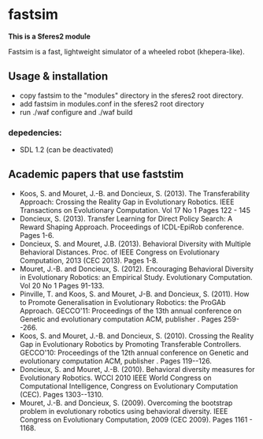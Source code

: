 fastsim
=======

**This is a Sferes2 module** 

Fastsim is a fast, lightweight simulator of a wheeled robot (khepera-like).


Usage & installation
--------------------
- copy fastsim to the "modules" directory in the sferes2 root directory.
- add fastsim in modules.conf in the sferes2 root directory
- run ./waf configure and ./waf build

### depedencies: 
- SDL 1.2 (can be deactivated)

Academic papers that use faststim
----------------------------------
- Koos, S. and Mouret, J.-B. and Doncieux, S. (2013). The Transferability Approach: Crossing the Reality Gap in Evolutionary Robotics. IEEE Transactions on Evolutionary Computation. Vol 17 No 1 Pages 122 - 145 
- Doncieux, S. (2013). Transfer Learning for Direct Policy Search: A Reward Shaping Approach. Proceedings of ICDL-EpiRob conference. Pages 1-6.
- Doncieux, S. and Mouret, J.B. (2013). Behavioral Diversity with Multiple Behavioral Distances. Proc. of IEEE Congress on Evolutionary Computation, 2013 (CEC 2013). Pages 1-8.
- Mouret, J.-B. and Doncieux, S. (2012). Encouraging Behavioral Diversity in Evolutionary Robotics: an Empirical Study. Evolutionary Computation. Vol 20 No 1 Pages 91-133.
- Pinville, T. and Koos, S. and Mouret, J-B. and Doncieux, S. (2011). How to Promote Generalisation in Evolutionary Robotics: the ProGAb Approach. GECCO'11: Proceedings of the 13th annual conference on Genetic and evolutionary computation ACM, publisher . Pages 259--266.
-  Koos, S. and Mouret, J.-B. and Doncieux, S. (2010). Crossing the Reality Gap in Evolutionary Robotics by Promoting Transferable Controllers.
GECCO'10: Proceedings of the 12th annual conference on Genetic and evolutionary computation ACM, publisher . Pages 119--126.
- Doncieux, S. and Mouret, J.-B. (2010). Behavioral diversity measures for Evolutionary Robotics. WCCI 2010 IEEE World Congress on Computational Intelligence, Congress on Evolutionary Computation (CEC). Pages 1303--1310.
- Mouret, J.-B. and Doncieux, S. (2009). Overcoming the bootstrap problem in evolutionary robotics using behavioral diversity. IEEE Congress on Evolutionary Computation, 2009 (CEC 2009). Pages 1161 - 1168.